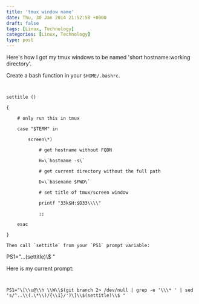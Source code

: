```yaml
---
title: 'tmux window name'
date: Thu, 30 Jan 2014 21:52:58 +0000
draft: false
tags: [Linux, Technology]
categories: [Linux, Technology]
type: post
---
```


Here's how I got my tmux windows to be named 'short hostname:working directory'.

Create a bash function in your `$HOME/.bashrc`.

```


settitle ()

{

    # only run this in tmux

    case "$TERM" in

        screen\*)

            # get hostname without FQDN

            H=\`hostname -s\`

            # get current directory without the full path

            D=\`basename $PWD\`

            # set title of tmux/screen window

            printf "33k$H:$D33\\\\"

            ;;

    esac

}

Then call `settitle` from your `PS1` prompt variable:

```


PS1="...(settitle)\\$ "

Here is my current prompt:

```


PS1="\[\\u@\\h \\W\\$(git branch 2> /dev/null | grep -e '\\\* ' | sed 's/^..\\(.\*\\)/{\\1}/')\]\\$(settitle)\\$ "


```
```
```